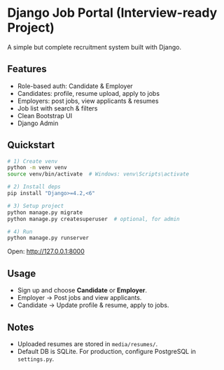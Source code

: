 # Django Job Portal (Interview-ready Project)

A simple but complete recruitment system built with Django.

## Features
- Role-based auth: Candidate & Employer
- Candidates: profile, resume upload, apply to jobs
- Employers: post jobs, view applicants & resumes
- Job list with search & filters
- Clean Bootstrap UI
- Django Admin

## Quickstart

```bash
# 1) Create venv
python -m venv venv
source venv/bin/activate  # Windows: venv\Scripts\activate

# 2) Install deps
pip install "Django>=4.2,<6"

# 3) Setup project
python manage.py migrate
python manage.py createsuperuser  # optional, for admin

# 4) Run
python manage.py runserver
```

Open: http://127.0.0.1:8000

## Usage
- Sign up and choose **Candidate** or **Employer**.
- Employer → Post jobs and view applicants.
- Candidate → Update profile & resume, apply to jobs.

## Notes
- Uploaded resumes are stored in `media/resumes/`.
- Default DB is SQLite. For production, configure PostgreSQL in `settings.py`.

